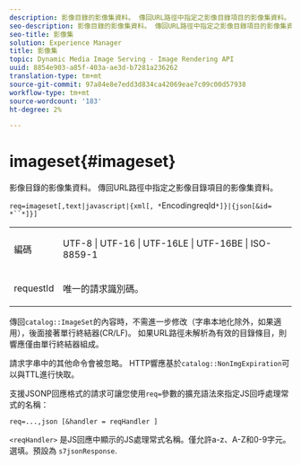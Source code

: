```yaml
---
description: 影像目錄的影像集資料。 傳回URL路徑中指定之影像目錄項目的影像集資料。
seo-description: 影像目錄的影像集資料。 傳回URL路徑中指定之影像目錄項目的影像集資料。
seo-title: 影像集
solution: Experience Manager
title: 影像集
topic: Dynamic Media Image Serving - Image Rendering API
uuid: 8854e903-a85f-403a-ae3d-b7281a236262
translation-type: tm+mt
source-git-commit: 97a84e8e7edd3d834ca42069eae7c09c00d57938
workflow-type: tm+mt
source-wordcount: '183'
ht-degree: 2%

---
```



# imageset{#imageset}

影像目錄的影像集資料。 傳回URL路徑中指定之影像目錄項目的影像集資料。

`req=imageset[,text|javascript|{xml[, *`EncodingreqId`*]}|{json[&id= *``*]}]`

<table id="simpletable_86FF9E59B11D4C408F0D932D46CC2F8E"> 
 <tr class="strow"> 
  <td class="stentry"> <p><span class="codeph"><span class="varname"> 編碼</span></span> </p> </td> 
  <td class="stentry"> <p><span class="codeph"> UTF-8 | UTF-16 | UTF-16LE | UTF-16BE | ISO-8859-1</span> </p></td> 
 </tr> 
 <tr class="strow"> 
  <td class="stentry"> <p><span class="codeph"><span class="varname"> requestId</span></span> </p></td> 
  <td class="stentry"> <p>唯一的請求識別碼。 </p></td> 
 </tr> 
</table>

傳回`catalog::ImageSet`的內容時，不需進一步修改（字串本地化除外，如果適用），後面接著單行終結器(CR/LF)。 如果URL路徑未解析為有效的目錄條目，則響應僅由單行終結器組成。

請求字串中的其他命令會被忽略。 HTTP響應基於`catalog::NonImgExpiration`可以與TTL進行快取。

支援JSONP回應格式的請求可讓您使用`req=`參數的擴充語法來指定JS回呼處理常式的名稱：

`req=...,json [&handler = reqHandler ]`

`<reqHandler>` 是JS回應中顯示的JS處理常式名稱。僅允許a-z、A-Z和0-9字元。 選填。預設為 `s7jsonResponse`.
